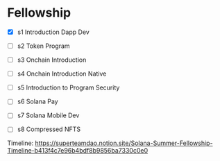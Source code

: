 # Fellowship


- [x] s1 Introduction Dapp Dev
- [ ] s2 Token Program
- [ ] s3 Onchain Introduction
- [ ] s4 Onchain Introduction Native
- [ ] s5 Introduction to Program Security
- [ ] s6 Solana Pay
- [ ] s7 Solana Mobile Dev
- [ ] s8 Compressed NFTS


Timeline: https://superteamdao.notion.site/Solana-Summer-Fellowship-Timeline-b413f4c7e96b4bdf8b9856ba7330c0e0
